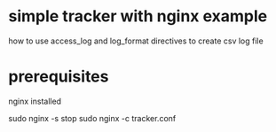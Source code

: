# simple tracker with nginx example

how to use access_log and log_format directives to create csv log file

# prerequisites
nginx installed


sudo nginx -s stop
sudo nginx -c tracker.conf




